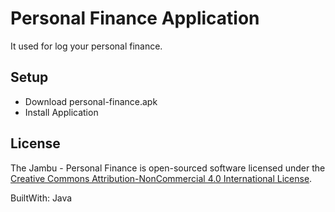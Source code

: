 # Personal Finance Application

It used for log your personal finance.

## Setup
- Download personal-finance.apk
- Install Application

## License

The Jambu - Personal Finance is open-sourced software licensed under the [Creative Commons Attribution-NonCommercial 4.0 International License](https://creativecommons.org/licenses/by-nc/4.0/).

BuiltWith: Java
